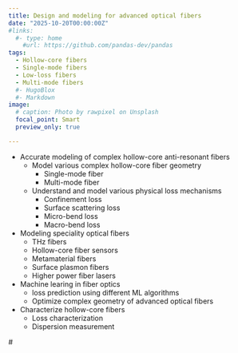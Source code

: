 ```yaml
---
title: Design and modeling for advanced optical fibers
date: "2025-10-20T00:00:00Z"
#links:
  #- type: home
    #url: https://github.com/pandas-dev/pandas
tags:
  - Hollow-core fibers
  - Single-mode fibers
  - Low-loss fibers
  - Multi-mode fibers
  #- HugoBlox
  #- Markdown
image:
  # caption: Photo by rawpixel on Unsplash
  focal_point: Smart
  preview_only: true

---
```


- Accurate modeling of complex hollow-core anti-resonant fibers
  - Model various complex hollow-core fiber geometry
    - Single-mode fiber
    - Multi-mode fiber
  - Understand and model various physical loss mechanisms 
    - Confinement loss
    - Surface scattering loss
    - Micro-bend loss
    - Macro-bend loss
- Modeling speciality optical fibers
  - THz fibers
  - Hollow-core fiber sensors
  - Metamaterial fibers
  - Surface plasmon fibers
  - Higher power fiber lasers
- Machine learing in fiber optics
  - loss prediction using different ML algorithms
  - Optimize complex geometry of advanced optical fibers
- Characterize hollow-core fibers
  - Loss characterization
  - Dispersion measurement

#<!--more-->
